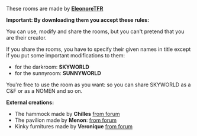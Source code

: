 These rooms are made by [**EleonoreTFR**]( http://3dxforum.com/index.php?/user/9608-feelutine/ )

**Important: By downloading them you accept these rules:**

You can use, modify and share the rooms, but you can't pretend that you are their creator.

If you share the rooms, you have to specify their given names in title except if you put some important modifications to them:
- for the darkroom: **SKYWORLD**
- for the sunnyroom: **SUNNYWORLD**

You're free to use the room as you want: so you can share SKYWORLD as a C&F or as a NOMEN and so on.

**External creations:**

- The hammock made by **Chilles** [from forum](http://3dxforum.com/index.php?/topic/5980-workshop/#entry261280)
- The pavilion made by **Menon**: [from forum](http://3dxforum.com/index.php?/topic/5980-workshop/page-3#entry265468)
- Kinky furnitures made by **Veronique** [from forum](http://3dxforum.com/index.php?/topic/5980-workshop/page-2#entry262110)
